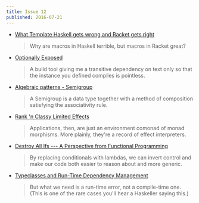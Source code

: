 ```yaml
---
title: Issue 12
published: 2016-07-21
---
```


-   [What Template Haskell gets wrong and Racket gets right](http://blog.ezyang.com/2016/07/what-template-haskell-gets-wrong-and-racket-gets-right/)

    > Why are macros in Haskell terrible, but macros in Racket great?

-   [Optionally Exposed](http://www.arcadianvisions.com/blog/2016/optionally-exposed-critique.html)

    > A build tool giving me a transitive dependency on text only so that the instance you defined compiles is pointless.

-   [Algebraic patterns - Semigroup](http://philipnilsson.github.io/Badness10k/posts/2016-07-14-functional-patterns-semigroup.html)

    > A Semigroup is a data type together with a method of composition satisfying the associativity rule.

-   [Rank 'n Classy Limited Effects](http://www.parsonsmatt.org/2016/07/14/rank_n_classy_limited_effects.html)

    > Applications, then, are just an environment comonad of monad morphisms. More plainly, they're a record of effect interpreters.

-   [Destroy All Ifs --- A Perspective from Functional Programming](http://degoes.net/articles/destroy-all-ifs)

    > By replacing conditionals with lambdas, we can invert control and make our code both easier to reason about and more generic.

-   [Typeclasses and Run-Time Dependency Management](https://turingjump.com/posts/smerdyakov.html)

    > But what we need is a run-time error, not a compile-time one. (This is one of the rare cases you'll hear a Haskeller saying this.)
